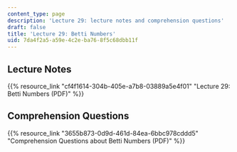 ```yaml
---
content_type: page
description: 'Lecture 29: lecture notes and comprehension questions'
draft: false
title: 'Lecture 29: Betti Numbers'
uid: 7da4f2a5-a59e-4c2e-ba76-8f5c68dbb11f
---
```

## Lecture Notes

{{% resource_link "cf4f1614-304b-405e-a7b8-03889a5e4f01" "Lecture 29: Betti Numbers (PDF)" %}}

## Comprehension Questions

{{% resource_link "3655b873-0d9d-461d-84ea-6bbc978cddd5" "Comprehension Questions about Betti Numbers (PDF)" %}}